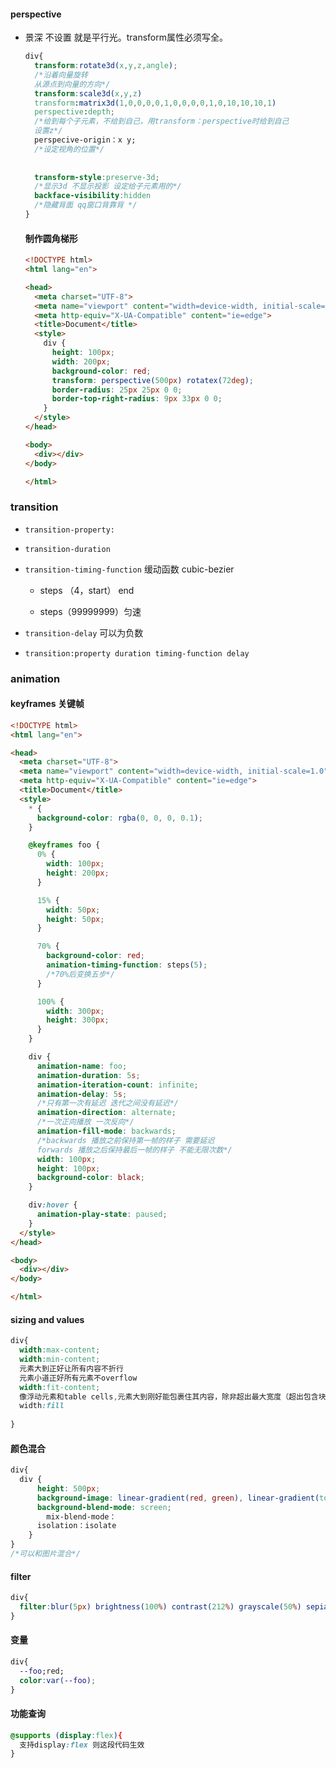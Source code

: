 #### perspective

* 景深  不设置 就是平行光。transform属性必须写全。

  ```css
  div{
    transform:rotate3d(x,y,z,angle);
    /*沿着向量旋转
    从源点到向量的方向*/
    transform:scale3d(x,y,z)
    transform:matrix3d(1,0,0,0,0,1,0,0,0,0,1,0,10,10,10,1)
    perspective:depth;
    /*给到每个子元素，不给到自己，用transform：perspective时给到自己
    设置z*/
    perspecive-origin：x y;
    /*设定视角的位置*/
    
    
    transform-style:preserve-3d;
    /*显示3d 不显示投影 设定给子元素用的*/
    backface-visibility:hidden
    /*隐藏背面 qq窗口背靠背 */
  }
  ```

  

  #### 制作圆角梯形

  ```html
  <!DOCTYPE html>
  <html lang="en">
  
  <head>
    <meta charset="UTF-8">
    <meta name="viewport" content="width=device-width, initial-scale=1.0">
    <meta http-equiv="X-UA-Compatible" content="ie=edge">
    <title>Document</title>
    <style>
      div {
        height: 100px;
        width: 200px;
        background-color: red;
        transform: perspective(500px) rotatex(72deg);
        border-radius: 25px 25px 0 0;
        border-top-right-radius: 9px 33px 0 0;
      }
    </style>
  </head>
  
  <body>
    <div></div>
  </body>
  
  </html>
  ```

  

### transition

* `transition-property:`
* `transition-duration`
* `transition-timing-function` 缓动函数  cubic-bezier   

  * steps  （4，start） end

  * steps（99999999）匀速

* `transition-delay` 可以为负数 
* `transition:property duration timing-function delay`



### animation

 #### keyframes 关键帧

```html
<!DOCTYPE html>
<html lang="en">

<head>
  <meta charset="UTF-8">
  <meta name="viewport" content="width=device-width, initial-scale=1.0">
  <meta http-equiv="X-UA-Compatible" content="ie=edge">
  <title>Document</title>
  <style>
    * {
      background-color: rgba(0, 0, 0, 0.1);
    }

    @keyframes foo {
      0% {
        width: 100px;
        height: 200px;
      }

      15% {
        width: 50px;
        height: 50px;
      }

      70% {
        background-color: red;
        animation-timing-function: steps(5);
        /*70%后变换五步*/
      }

      100% {
        width: 300px;
        height: 300px;
      }
    }

    div {
      animation-name: foo;
      animation-duration: 5s;
      animation-iteration-count: infinite;
      animation-delay: 5s;
      /*只有第一次有延迟 迭代之间没有延迟*/
      animation-direction: alternate;
      /*一次正向播放 一次反向*/
      animation-fill-mode: backwards;
      /*backwards 播放之前保持第一帧的样子 需要延迟
      forwards 播放之后保持最后一帧的样子 不能无限次数*/
      width: 100px;
      height: 100px;
      background-color: black;
    }

    div:hover {
      animation-play-state: paused; 
    }
  </style>
</head>

<body>
  <div></div>
</body>

</html>
```

#### sizing and values

```css
div{
  width:max-content;
  width:min-content;
  元素大到正好让所有内容不折行
  元素小道正好所有元素不overflow
  width:fit-content;
  像浮动元素和table cells,元素大到刚好能包裹住其内容，除非超出最大宽度（超出包含块宽度） 元素折行
  width:fill
      
}         
```

#### 颜色混合

```css
div{
  div {
      height: 500px;
      background-image: linear-gradient(red, green), linear-gradient(to right, blue, yellow);
      background-blend-mode: screen;
    	mix-blend-mode：
      isolation：isolate
    }
}
/*可以和图片混合*/
```

#### filter

```css
div{
  filter:blur(5px) brightness(100%) contrast(212%) grayscale(50%) sepia(10% ) saturate(0) hue-rotate(45deg) opcity(0) drop-shadow(5px 5px 3px red) 不透明位置有阴影;
}
```

#### 变量

```css
div{
  --foo;red;
  color:var(--foo);
}
```

#### 功能查询

```css
@supports (display:flex){
  支持display:flex 则这段代码生效
}
```

